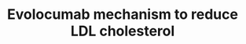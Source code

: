 ---
annotations:
- id: PW:0000752
  parent: classic metabolic pathway
  type: Pathway Ontology
  value: altered cholesterol biosynthetic pathway
- id: PW:0001347
  parent: regulatory pathway
  type: Pathway Ontology
  value: altered cholesterol transport pathway
- id: CL:0000182
  parent: native cell
  type: Cell Type Ontology
  value: hepatocyte
- id: PW:0000754
  parent: drug pathway
  type: Pathway Ontology
  value: drug pathway
authors:
- AlexanderPico
- Egonw
- MaintBot
- Susan
- DeSl
- Eweitz
- Marvin M2
- Mkutmon
- Larsgw
communities:
- Diseases
description: 'Evolocumab (Repatha) is an injectable monoclonal antibody that effectively
  reduces LDL-Cholesterol levels. A limited quantity of LDL-Cholesterol is extracted
  from circulative blood when PCSK9-bound LDLR is degraded upon internalization in
  Liver cells. Evolocumab competitively bind PCSK9 away from LDLR complexes, which
  allows LDLR to be recycled, returning to the surface and clearing additional molecules
  of LDL-Cholesterol. '
last-edited: 2023-02-01
ndex: c1d48fa4-8b66-11eb-9e72-0ac135e8bacf
organisms:
- Homo sapiens
redirect_from:
- /index.php/Pathway:WP3408
- /instance/WP3408
- /instance/WP3408_r125296
revision: r125296
schema-jsonld:
- '@context': https://schema.org/
  '@id': https://wikipathways.github.io/pathways/WP3408.html
  '@type': Dataset
  creator:
    '@type': Organization
    name: WikiPathways
  description: 'Evolocumab (Repatha) is an injectable monoclonal antibody that effectively
    reduces LDL-Cholesterol levels. A limited quantity of LDL-Cholesterol is extracted
    from circulative blood when PCSK9-bound LDLR is degraded upon internalization
    in Liver cells. Evolocumab competitively bind PCSK9 away from LDLR complexes,
    which allows LDLR to be recycled, returning to the surface and clearing additional
    molecules of LDL-Cholesterol. '
  keywords:
  - Evolocumab
  - LDL-Cholesterol
  - LDLR
  - PCSK9
  license: CC0
  name: Evolocumab mechanism to reduce LDL cholesterol
seo: CreativeWork
title: Evolocumab mechanism to reduce LDL cholesterol
wpid: WP3408
---